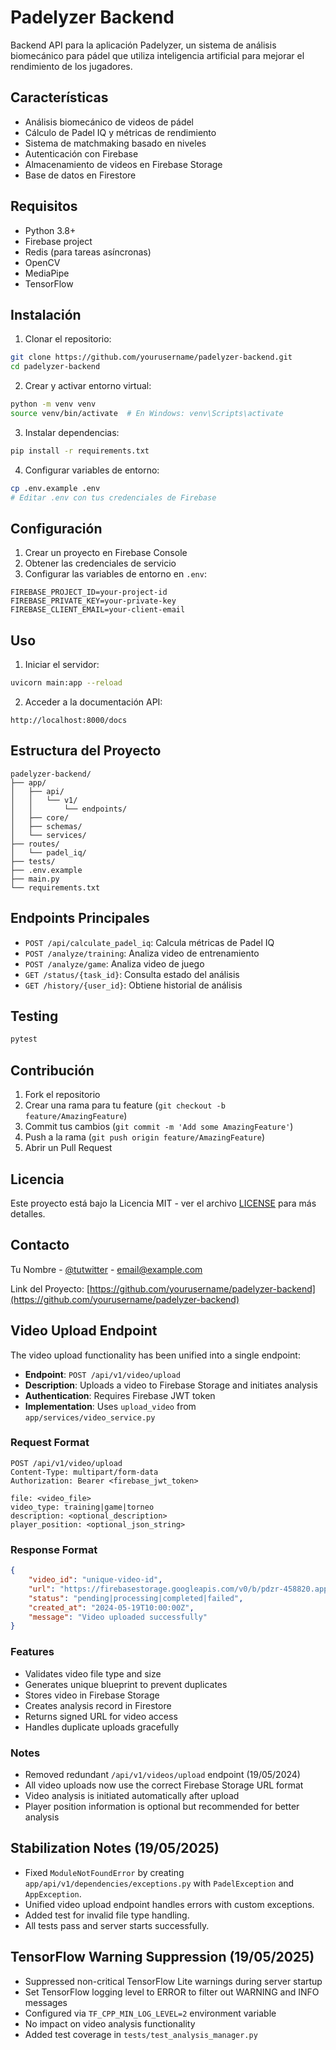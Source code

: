 # Padelyzer Backend

Backend API para la aplicación Padelyzer, un sistema de análisis biomecánico para pádel que utiliza inteligencia artificial para mejorar el rendimiento de los jugadores.

## Características

- Análisis biomecánico de videos de pádel
- Cálculo de Padel IQ y métricas de rendimiento
- Sistema de matchmaking basado en niveles
- Autenticación con Firebase
- Almacenamiento de videos en Firebase Storage
- Base de datos en Firestore

## Requisitos

- Python 3.8+
- Firebase project
- Redis (para tareas asíncronas)
- OpenCV
- MediaPipe
- TensorFlow

## Instalación

1. Clonar el repositorio:
```bash
git clone https://github.com/yourusername/padelyzer-backend.git
cd padelyzer-backend
```

2. Crear y activar entorno virtual:
```bash
python -m venv venv
source venv/bin/activate  # En Windows: venv\Scripts\activate
```

3. Instalar dependencias:
```bash
pip install -r requirements.txt
```

4. Configurar variables de entorno:
```bash
cp .env.example .env
# Editar .env con tus credenciales de Firebase
```

## Configuración

1. Crear un proyecto en Firebase Console
2. Obtener las credenciales de servicio
3. Configurar las variables de entorno en `.env`:
```
FIREBASE_PROJECT_ID=your-project-id
FIREBASE_PRIVATE_KEY=your-private-key
FIREBASE_CLIENT_EMAIL=your-client-email
```

## Uso

1. Iniciar el servidor:
```bash
uvicorn main:app --reload
```

2. Acceder a la documentación API:
```
http://localhost:8000/docs
```

## Estructura del Proyecto

```
padelyzer-backend/
├── app/
│   ├── api/
│   │   └── v1/
│   │       └── endpoints/
│   ├── core/
│   ├── schemas/
│   └── services/
├── routes/
│   └── padel_iq/
├── tests/
├── .env.example
├── main.py
└── requirements.txt
```

## Endpoints Principales

- `POST /api/calculate_padel_iq`: Calcula métricas de Padel IQ
- `POST /analyze/training`: Analiza video de entrenamiento
- `POST /analyze/game`: Analiza video de juego
- `GET /status/{task_id}`: Consulta estado del análisis
- `GET /history/{user_id}`: Obtiene historial de análisis

## Testing

```bash
pytest
```

## Contribución

1. Fork el repositorio
2. Crear una rama para tu feature (`git checkout -b feature/AmazingFeature`)
3. Commit tus cambios (`git commit -m 'Add some AmazingFeature'`)
4. Push a la rama (`git push origin feature/AmazingFeature`)
5. Abrir un Pull Request

## Licencia

Este proyecto está bajo la Licencia MIT - ver el archivo [LICENSE](LICENSE) para más detalles.

## Contacto

Tu Nombre - [@tutwitter](https://twitter.com/tutwitter) - email@example.com

Link del Proyecto: [https://github.com/yourusername/padelyzer-backend](https://github.com/yourusername/padelyzer-backend)

## Video Upload Endpoint

The video upload functionality has been unified into a single endpoint:

- **Endpoint**: `POST /api/v1/video/upload`
- **Description**: Uploads a video to Firebase Storage and initiates analysis
- **Authentication**: Requires Firebase JWT token
- **Implementation**: Uses `upload_video` from `app/services/video_service.py`

### Request Format

```http
POST /api/v1/video/upload
Content-Type: multipart/form-data
Authorization: Bearer <firebase_jwt_token>

file: <video_file>
video_type: training|game|torneo
description: <optional_description>
player_position: <optional_json_string>
```

### Response Format

```json
{
    "video_id": "unique-video-id",
    "url": "https://firebasestorage.googleapis.com/v0/b/pdzr-458820.appspot.com/o/videos/...",
    "status": "pending|processing|completed|failed",
    "created_at": "2024-05-19T10:00:00Z",
    "message": "Video uploaded successfully"
}
```

### Features

- Validates video file type and size
- Generates unique blueprint to prevent duplicates
- Stores video in Firebase Storage
- Creates analysis record in Firestore
- Returns signed URL for video access
- Handles duplicate uploads gracefully

### Notes

- Removed redundant `/api/v1/videos/upload` endpoint (19/05/2024)
- All video uploads now use the correct Firebase Storage URL format
- Video analysis is initiated automatically after upload
- Player position information is optional but recommended for better analysis 

## Stabilization Notes (19/05/2025)
- Fixed `ModuleNotFoundError` by creating `app/api/v1/dependencies/exceptions.py` with `PadelException` and `AppException`.
- Unified video upload endpoint handles errors with custom exceptions.
- Added test for invalid file type handling.
- All tests pass and server starts successfully.

## TensorFlow Warning Suppression (19/05/2025)
- Suppressed non-critical TensorFlow Lite warnings during server startup
- Set TensorFlow logging level to ERROR to filter out WARNING and INFO messages
- Configured via `TF_CPP_MIN_LOG_LEVEL=2` environment variable
- No impact on video analysis functionality
- Added test coverage in `tests/test_analysis_manager.py` 